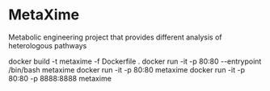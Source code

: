 # MetaXime

Metabolic engineering project that provides different analysis of heterologous pathways


docker build -t metaxime -f Dockerfile .
docker run -it -p 80:80 --entrypoint /bin/bash metaxime
docker run -it -p 80:80 metaxime
docker run -it -p 80:80 -p 8888:8888 metaxime
